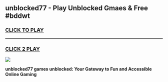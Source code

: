 
## unblocked77 - Play Unblocked Gmaes & Free #bddwt
<h3>
<a href="https://news.freeplayer.one?title=unblocked77&ref=03M">CLICK TO PLAY</a></h3>
<hr>

<h3>
<a href="https://news.freeplayer.one?title=unblocked77&ref=03M">CLICK 2 PLAY</a>
  
</h3>

<a href="https://news.freeplayer.one?title=unblocked77&ref=03M"><img src="https://clearcache.store/games.png"></a>


**unblocked77 games unblocked: Your Gateway to Fun and Accessible Online Gaming**
